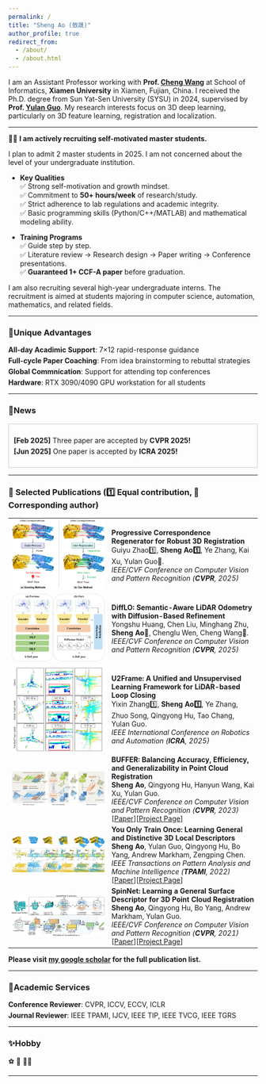 ```yaml
---
permalink: /
title: "Sheng Ao (敖晟)"
author_profile: true
redirect_from: 
  - /about/
  - /about.html
---
```


I am an Assistant Professor working with **Prof. [Cheng Wang](https://scholar.google.com.hk/citations?user=kAnv3SkAAAAJ&hl=zh-CN&oi=ao)** at School of Informatics, **Xiamen University** in Xiamen, Fujian, China. I received the Ph.D. degree from Sun Yat-Sen University (SYSU) in 2024, supervised by **Prof. [Yulan Guo](https://scholar.google.com.hk/citations?user=WQRNvdsAAAAJ&hl=zh-CN&oi=ao)**. My research interests focus on 3D deep learning, particularly on 3D feature learning, registration and localization.

----------------------------------------------
👨‍🎓 **I am actively recruiting self-motivated master students.** 

I plan to admit 2 master students in 2025. I am not concerned about the level of your undergraduate institution.

- **Key Qualities**   
  ✅ Strong self-motivation and growth mindset.  
  ✅ Commitment to **50+ hours/week** of research/study.  
  ✅ Strict adherence to lab regulations and academic integrity.  
  ✅ Basic programming skills (Python/C++/MATLAB) and mathematical modeling ability.

- **Training Programs**   
  ✅ Guide step by step.  
  ✅ Literature review → Research design → Paper writing → Conference presentations.  
  ✅ **Guaranteed 1+ CCF-A paper** before graduation.  

I am also recruiting several high-year undergraduate interns. The recruitment is aimed at students majoring in computer science, automation, mathematics, and related fields.

----------------------------------------------
<h3>
  <a name="services"></a> 🌟Unique Advantages
</h3>
<div class="mini">
  <ul>
  <li> <strong>All-day Acadimic Support</strong>: 7×12 rapid-response guidance </li>
  <li> <strong>Full-cycle Paper Coaching</strong>: From idea brainstorming to rebuttal strategies</li>
  <li> <strong>Global Commnication</strong>: Support for attending top conferences</li>
  <li> <strong>Hardware</strong>: RTX 3090/4090 GPU workstation for all students</li>
  </ul>
</div>

----------------------------------------------
<html lang="en">
<head>
<meta charset="UTF-8">
<meta name="viewport" content="width=device-width, initial-scale=1.0">
<title>News滚动展示</title>
<style>
  .scroll-container {
    max-height: 500px; /* 设置最大高度 */
    overflow-y: auto; /* 添加垂直滚动条 */
    border: 1px solid #ccc; /* 可选：添加边框 */
    padding: 10px; /* 可选：添加内边距 */
  }
  .mini ul {
    list-style-type: none;
    padding: 0;
  }
  .mini li {
    margin-bottom: 5px; /* 添加列表项之间的间距 */
  }
</style>
</head>
<body>
<h3>
  <a name="news"></a> 🎉<strong>News</strong>
</h3>
<div class="scroll-container">
  <div class="mini">
    <ul>
  <li> <strong>[Feb 2025]</strong> Three paper are accepted by <strong>CVPR 2025!</strong></li>
  <li> <strong>[Jun 2025]</strong> One paper is accepted by <strong>ICRA 2025!</strong></li>
    </ul>
  </div>
</div>

</body>
</html>

----------------------------------------------
<h3>
  <a name="Publications"></a> 📗 Selected Publications (1️⃣ Equal contribution, 📧 Corresponding author)
</h3>
<p style="font-family: Helvetica, Arial, sans-serif;">
  <table cellspacing="0" cellpadding="0" class="noBorder">
           <tbody>
               <tr>
                    <td width="40%">
                        <img width="320" src="../images/Regor.png" border="0">
                            </td>
                    <td>
                            <b>Progressive Correspondence Regenerator for Robust 3D Registration</b>
                    <br>
                    Guiyu Zhao1️⃣, <strong>Sheng Ao1️⃣</strong>, Ye Zhang, Kai Xu, Yulan Guo📧. 
                    <br>
                    <em>IEEE/CVF Conference on Computer Vision and Pattern Recognition (<strong>CVPR</strong>, 2025)</em>
                    </td>
               </tr>
               <tr>
                    <td width="40%">
                        <img width="320" src="../images/DIFFLO.png" border="0">
                            </td>
                    <td>
                            <b>DiffLO: Semantic-Aware LiDAR Odometry with Diffusion-Based Refinement</b>
                    <br>
                    Yongshu Huang, Chen Liu, Minghang Zhu, <strong>Sheng Ao📧</strong>, Chenglu Wen, Cheng Wang📧. 
                    <br>
                    <em>IEEE/CVF Conference on Computer Vision and Pattern Recognition (<strong>CVPR</strong>, 2025)</em>
                    </td>
               </tr>
               <tr>
                    <td width="40%">
                        <img width="320" src="../images/U2Frame.png" border="0">
                            </td>
                    <td>
                            <b>U2Frame: A Unified and Unsupervised Learning Framework for LiDAR-based Loop Closing</b>
                    <br>
                    Yixin Zhang1️⃣, <strong>Sheng Ao1️⃣</strong>, Ye Zhang, Zhuo Song, Qingyong Hu, Tao Chang, Yulan Guo. 
                    <br>
                    <em>IEEE International Conference on Robotics and Automation (<strong>ICRA</strong>, 2025)</em>
                    </td>
               </tr>
               <tr>
                    <td width="40%">
                        <img width="320" src="../images/BUFFER.png" border="0">
                            </td>
                    <td>
                            <b>BUFFER: Balancing Accuracy, Efficiency, and Generalizability in Point Cloud Registration</b>
                    <br>
                    <strong>Sheng Ao</strong>, Qingyong Hu, Hanyun Wang, Kai Xu, Yulan Guo. 
                    <br>
                    <em>IEEE/CVF Conference on Computer Vision and Pattern Recognition (<strong>CVPR</strong>, 2023)</em>
                    <br>
                   [<a href="https://openaccess.thecvf.com/content/CVPR2023/html/Ao_BUFFER_Balancing_Accuracy_Efficiency_and_Generalizability_in_Point_Cloud_Registration_CVPR_2023_paper.html">Paper</a>][<a href="https://github.com/SYSU-SAIL/BUFFER">Project Page</a>]
                    </td>
               </tr>
               <tr>
                    <td width="40%">
                        <img width="320" src="../images/SpinNet-TPAMI.png" border="0">
                            </td>
                    <td>
                            <b>You Only Train Once: Learning General and Distinctive 3D Local Descriptors</b>
                    <br>
                    <strong>Sheng Ao</strong>, Yulan Guo, Qingyong Hu, Bo Yang, Andrew Markham, Zengping Chen. 
                    <br>
                    <em>IEEE Transactions on Pattern Analysis and Machine Intelligence (<strong>TPAMI</strong>, 2022)</em>
                    <br>
                   [<a href="https://ieeexplore.ieee.org/abstract/document/9792207">Paper</a>][<a href="https://github.com/QingyongHu/SpinNet">Project Page</a>]
                    </td>
               </tr>
               <tr>
                    <td width="40%">
                        <img width="320" src="../images/SpinNet-CVPR.png" border="0">
                            </td>
                    <td>
                            <b>SpinNet: Learning a General Surface Descriptor for 3D Point Cloud Registration</b>
                    <br>
                    <strong>Sheng Ao</strong>, Qingyong Hu, Bo Yang, Andrew Markham, Yulan Guo. 
                    <br>
                    <em>IEEE/CVF Conference on Computer Vision and Pattern Recognition (<strong>CVPR</strong>, 2021)</em>
                    <br>
                   [<a href="https://openaccess.thecvf.com/content/CVPR2021/html/Ao_SpinNet_Learning_a_General_Surface_Descriptor_for_3D_Point_Cloud_CVPR_2021_paper.html">Paper</a>][<a href="https://github.com/QingyongHu/SpinNet">Project Page</a>]
                    </td>
               </tr>
           </tbody>
           </table>
</p>

**Please visit [my google scholar](https://scholar.google.com.hk/citations?user=cvS1yuMAAAAJ&hl=zh-CN&oi=sra) for the full publication list.**

----------------------------------------------
<h3>
  <a name="services"></a> 🥉Academic Services
</h3>
<div class="mini">
  <ul>
  <li> <strong>Conference Reviewer</strong>: CVPR, ICCV, ECCV, ICLR </li>
  <li> <strong>Journal Reviewer</strong>: IEEE TPAMI, IJCV, IEEE TIP, IEEE TVCG, IEEE TGRS</li>
  </ul>
</div>
 
----------------------------------------------
<h3>
  <a name="services"></a> ✨Hobby
</h3>
<div class="mini">
  ⚽ 🏸 🏊‍♂️
</div>

----------------------------------------------
<script type="text/javascript" id="clustrmaps" src="//clustrmaps.com/map_v2.js?d=CVIP5gbhDp6cxKGQwjlOmnvT5EWEGc1Y72AJVD5BHa8&cl=ffffff&w=a"></script>

